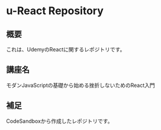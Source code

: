 # u-React Repository
## 概要
これは、UdemyのReactに関するレポジトリです。
## 講座名
モダンJavaScriptの基礎から始める挫折しないためのReact入門
## 補足
CodeSandboxから作成したレポジトリです。
